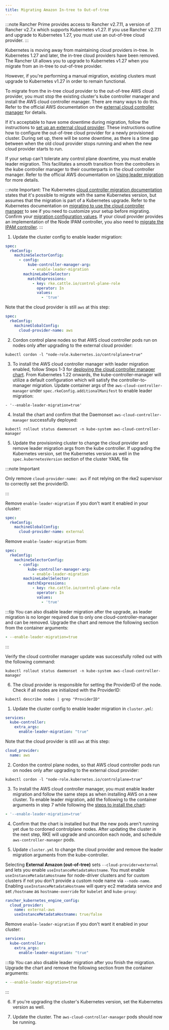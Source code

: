 ```yaml
---
title: Migrating Amazon In-tree to Out-of-tree
---
```


<head>
  <link rel="canonical" href="https://ranchermanager.docs.rancher.com/how-to-guides/new-user-guides/kubernetes-clusters-in-rancher-setup/migrate-to-an-out-of-tree-cloud-provider/migrate-to-out-of-tree-amazon"/>
</head>

:::note
Rancher Prime provides access to Rancher v2.7.11, a version of Rancher v2.7.x which supports Kubernetes v1.27. If you use Rancher v2.7.11 and upgrade to Kubernetes 1.27, you must use an out-of-tree cloud provider.
:::

Kubernetes is moving away from maintaining cloud providers in-tree. In Kubernetes 1.27 and later, the in-tree cloud providers have been removed. The Rancher UI allows you to upgrade to Kubernetes v1.27 when you migrate from an in-tree to out-of-tree provider. 

However, if you're performing a manual migration, existing clusters must upgrade to Kubernetes v1.27 in order to remain functional.

To migrate from the in-tree cloud provider to the out-of-tree AWS cloud provider, you must stop the existing cluster's kube controller manager and install the AWS cloud controller manager. There are many ways to do this. Refer to the official AWS documentation on the [external cloud controller manager](https://cloud-provider-aws.sigs.k8s.io/getting_started/) for details.

If it's acceptable to have some downtime during migration, follow the instructions to [set up an external cloud provider](../set-up-cloud-providers/amazon.md#using-the-out-of-tree-aws-cloud-provider). These instructions outline how to configure the out-of-tree cloud provider for a newly provisioned cluster. During set up, there will be some downtime, as there is a time gap between when the old cloud provider stops running and when the new cloud provider starts to run.

If your setup can't tolerate any control plane downtime, you must enable leader migration. This facilitates a smooth transition from the controllers in the kube controller manager to their counterparts in the cloud controller manager. Refer to the official AWS documentation on [Using leader migration](https://cloud-provider-aws.sigs.k8s.io/getting_started/) for more details.

:::note Important:
The Kubernetes [cloud controller migration documentation](https://kubernetes.io/docs/tasks/administer-cluster/controller-manager-leader-migration/#before-you-begin) states that it's possible to migrate with the same Kubernetes version, but assumes that the migration is part of a  Kubernetes upgrade. Refer to the Kubernetes documentation on [migrating to use the cloud controller manager](https://kubernetes.io/docs/tasks/administer-cluster/controller-manager-leader-migration/) to see if you need to customize your setup before migrating. Confirm your [migration configuration values](https://kubernetes.io/docs/tasks/administer-cluster/controller-manager-leader-migration/#default-configuration). If your cloud provider provides an implementation of the Node IPAM controller,  you also need to [migrate the IPAM controller](https://kubernetes.io/docs/tasks/administer-cluster/controller-manager-leader-migration/#node-ipam-controller-migration).
:::

<Tabs groupId="k8s-distro">
<TabItem value="RKE2">

1. Update the cluster config to enable leader migration:

```yaml
spec:
  rkeConfig:
    machineSelectorConfig:
      - config:
          kube-controller-manager-arg:
            - enable-leader-migration
        machineLabelSelector:
          matchExpressions:
            - key: rke.cattle.io/control-plane-role
              operator: In
              values:
                - 'true'
```

Note that the cloud provider is still `aws` at this step:

```yaml
spec:
  rkeConfig:
    machineGlobalConfig:
      cloud-provider-name: aws
```

2. Cordon control plane nodes so that AWS cloud controller pods run on nodes only after upgrading to the external cloud provider:

```shell
kubectl cordon -l "node-role.kubernetes.io/controlplane=true"
```

3. To install the AWS cloud controller manager with leader migration enabled, follow Steps 1-3 for [deploying the cloud controller manager chart](../set-up-cloud-providers/amazon.md#using-the-out-of-tree-aws-cloud-provider). From Kubernetes 1.22 onwards, the kube-controller-manager will utilize a default configuration which will satisfy the controller-to-manager migration. Update container args of the `aws-cloud-controller-manager` under `spec.rkeConfig.additionalManifest` to enable leader migration:

```shell
- '--enable-leader-migration=true' 
```

4. Install the chart and confirm that the Daemonset `aws-cloud-controller-manager` successfully deployed:

```shell
kubectl rollout status daemonset -n kube-system aws-cloud-controller-manager
```

5. Update the provisioning cluster to change the cloud provider and remove leader migration args from the kube controller. 
If upgrading the Kubernetes version, set the Kubernetes version as well in the `spec.kubernetesVersion` section of the cluster YAML file

:::note Important

Only remove `cloud-provider-name: aws` if not relying on the rke2 supervisor to correctly set the providerID.

:::

Remove `enable-leader-migration` if you don't want it enabled in your cluster:

```yaml
spec:
  rkeConfig:
    machineGlobalConfig:
      cloud-provider-name: external
```

Remove `enable-leader-migration` from:

```yaml
spec:
  rkeConfig:
    machineSelectorConfig:
      - config:
          kube-controller-manager-arg:
            - enable-leader-migration
        machineLabelSelector:
          matchExpressions:
            - key: rke.cattle.io/control-plane-role
              operator: In
              values:
                - 'true'
```

:::tip
You can also disable leader migration after the upgrade, as leader migration is no longer required due to only one cloud-controller-manager and can be removed.
Upgrade the chart and remove the following section from the container arguments:

```yaml
- --enable-leader-migration=true 
```
:::

Verify the cloud controller manager update was successfully rolled out with the following command:

```shell
kubectl rollout status daemonset -n kube-system aws-cloud-controller-manager
```

6. The cloud provider is responsible for setting the ProviderID of the node. Check if all nodes are initialized with the ProviderID:

```shell
kubectl describe nodes | grep "ProviderID"
```

</TabItem>

<TabItem value="RKE">

1. Update the cluster config to enable leader migration in `cluster.yml`:

```yaml
services:
  kube-controller:
    extra_args:
      enable-leader-migration: "true"
```

Note that the cloud provider is still `aws` at this step:

```yaml
cloud_provider:
  name: aws
```

2. Cordon the control plane nodes, so that AWS cloud controller pods run on nodes only after upgrading to the external cloud provider:

```shell
kubectl cordon -l "node-role.kubernetes.io/controlplane=true"
```

3. To install the AWS cloud controller manager, you must enable leader migration and follow the same steps as when installing AWS on a new cluster. To enable leader migration, add the following to the container arguments in step 7 while following the [steps to install the chart](../set-up-cloud-providers/amazon.md#helm-chart-installation-from-ui):

```yaml
- '--enable-leader-migration=true' 
```

4. Confirm that the chart is installed but that the new pods aren't running yet due to cordoned controlplane nodes. After updating the cluster in the next step, RKE will upgrade and uncordon each node, and schedule `aws-controller-manager` pods.

5. Update `cluster.yml` to change the cloud provider and remove the leader migration arguments from the kube-controller.

  Selecting **External Amazon (out-of-tree)** sets `--cloud-provider=external` and lets you enable `useInstanceMetadataHostname`. You must enable `useInstanceMetadataHostname` for node-driver clusters and for custom clusters if not you don't provide a custom node name via `--node-name`. Enabling `useInstanceMetadataHostname` will query ec2 metadata service and set `/hostname` as `hostname-override` for `kubelet` and `kube-proxy`:

```yaml
rancher_kubernetes_engine_config:
  cloud_provider:
    name: external-aws
    useInstanceMetadataHostname: true/false
```

  Remove `enable-leader-migration` if you don't want it enabled in your cluster:

  ```yaml
  services:
    kube-controller:
      extra_args:
        enable-leader-migration: "true"
  ```

:::tip
You can also disable leader migration after you finish the migration. Upgrade the chart and remove the following section from the container arguments:

```yaml
- --enable-leader-migration=true 
```
:::

6. If  you're upgrading the cluster's Kubernetes version, set the Kubernetes version as well.

7. Update the cluster. The `aws-cloud-controller-manager` pods should now be running.

</TabItem>
</Tabs>
